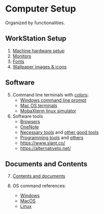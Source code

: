 # Computer Setup

Organized by functionalities.

## WorkStation Setup
1. [Machine hardware setup](1_machine/machine.md)
2. [Monitors](2_computer_monitors/optimal_monitor_size.md)
3. [Fonts](3_fonts/fonts.md)
4. [Wallpaper images & icons](4_images_icons/images_icons.md)

## Software
5. Command line terminals with [colors](https://htmlpreview.github.io/?https://github.com/psilons/system-setup-notes/blob/master/colors/colors.html):
     - [Windows command line prompt](5_command_line_terminals/windows/windows_command_prompt.md)
     - [Mac OS terminals](5_command_line_terminals/macos/mac_os_terminal.md)
     - [MobaXterm linux simulator](5_command_line_terminals/mobaxterm/mobaxterm.md)
6. Software tools
     - [Browsers](8_software/browsers/browsers.md)
     - [OneNote](8_software/one_note/one_note.md)
     - [Necessary tools](8_software/recommended.md) and 
       [other good tools](8_software/good_tools.md)
     - [Programming tools](8_software/programming_recommended_tools.md) 
       and [others](8_software/programming_good_tools.md)
     - https://www.slant.co/
     - https://alternativeto.net/

## Documents and Contents
7. [Contents and documents](7_contents/content_management.md)

8. OS command references:
     - [Windows](6_os_commands/windows_cmd.md)
     - [MacOS](6_os_commands/mac_cmd.md)
     - [Linux](6_os_commands/linux_cmd.md)
